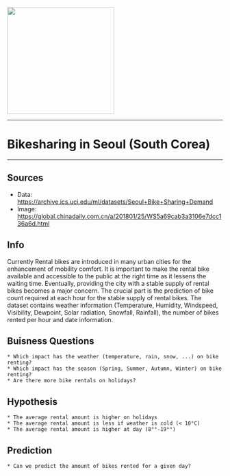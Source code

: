 <img width="250" src="https://raw.githubusercontent.com/lukwies/mid-bootcamp-project/main/data/img/bikes.png">

---

# Bikesharing in Seoul (South Corea)

---

## Sources
 * Data: https://archive.ics.uci.edu/ml/datasets/Seoul+Bike+Sharing+Demand
 * Image: https://global.chinadaily.com.cn/a/201801/25/WS5a69cab3a3106e7dcc136a6d.html

## Info
Currently Rental bikes are introduced in many urban cities for the enhancement of mobility comfort.
It is important to make the rental bike available and accessible to the public at the right time as it lessens the waiting time. Eventually, providing the city with a stable supply of rental bikes becomes a major concern.
The crucial part is the prediction of bike count required at each hour for the stable supply of rental bikes.
The dataset contains weather information (Temperature, Humidity, Windspeed, Visibility, Dewpoint, Solar radiation, Snowfall, Rainfall), the number of bikes rented per hour and date information.



## Buisness Questions
    * Which impact has the weather (temperature, rain, snow, ...) on bike renting?
    * Which impact has the season (Spring, Summer, Autumn, Winter) on bike renting?
    * Are there more bike rentals on holidays?


## Hypothesis
    * The average rental amount is higher on holidays
    * The average rental amount is less if weather is cold (< 10°C)
    * The average rental amount is higher at day (8°°-19°°)

## Prediction
    * Can we predict the amount of bikes rented for a given day?
